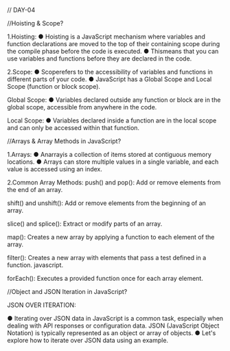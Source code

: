 // DAY-04

//Hoisting & Scope?

1.Hoisting: ● Hoisting is a JavaScript mechanism where variables and function declarations are moved to the top of their containing scope during the compile phase before the code is executed. ● Thismeans that you can use variables and functions before they are declared in the code.

2.Scope: ● Scoperefers to the accessibility of variables and functions in different parts of your code. ● JavaScript has a Global Scope and Local Scope (function or block scope).

Global Scope: ● Variables declared outside any function or block are in the global scope, accessible from anywhere in the code.

Local Scope: ● Variables declared inside a function are in the local scope and can only be accessed within that function.

//Arrays & Array Methods in JavaScript?

1.Arrays: ● Anarrayis a collection of items stored at contiguous memory locations. ● Arrays can store multiple values in a single variable, and each value is accessed using an index.

2.Common Array Methods: push() and pop(): Add or remove elements from the end of an array.

shift() and unshift(): Add or remove elements from the beginning of an array.

slice() and splice(): Extract or modify parts of an array.

map(): Creates a new array by applying a function to each element of the array.

filter(): Creates a new array with elements that pass a test defined in a function. javascript.

forEach(): Executes a provided function once for each array element.

//Object and JSON Iteration in JavaScript?

JSON OVER ITERATION:

● Iterating over JSON data in JavaScript is a common task, especially when dealing with API responses or configuration data. JSON (JavaScript Object Notation) is typically represented as an object or array of objects. ● Let's explore how to iterate over JSON data using an example.
